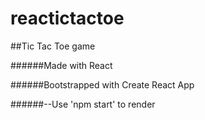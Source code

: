 # reactictactoe

##Tic Tac Toe game 

######Made with React

######Bootstrapped with Create React App

######--Use 'npm start' to render
